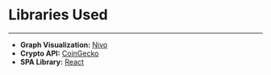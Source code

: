 # Libraries Used
---


- **Graph Visualization:** [Nivo](https://nivo.rocks/components)
- **Crypto API:** [CoinGecko](https://www.coingecko.com/api/documentations/v3)
- **SPA Library:** [React](https://reactjs.org/docs/create-a-new-react-app.html)